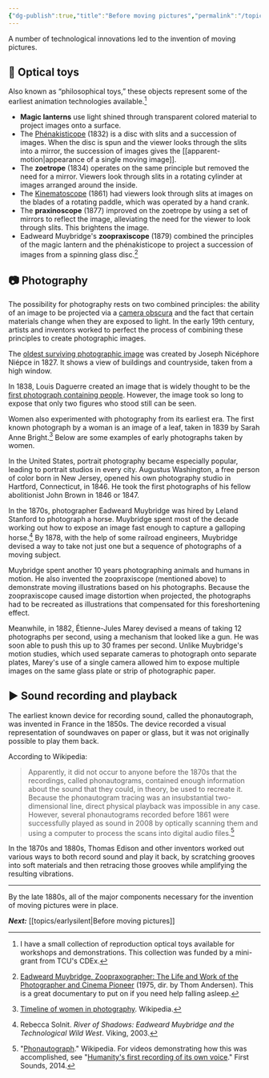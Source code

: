 ```yaml
---
{"dg-publish":true,"title":"Before moving pictures","permalink":"/topics/prehistory/","dgPassFrontmatter":true,"noteIcon":"","created":"2024-12-02T10:39:27.556-06:00","updated":"2024-12-02T20:37:53.372-06:00"}
---
```



A number of technological innovations led to the invention of moving pictures.

## 🔮 Optical toys

Also known as “philosophical toys,” these objects represent some of the earliest animation technologies available.[^1]

[^1]: I have a small collection of reproduction optical toys available for workshops and demonstrations. This collection was funded by a mini-grant from TCU's CDEx.

- **Magic lanterns** use light shined through transparent colored material to project images onto a surface.
- The [Phénakisticope](https://en.wikipedia.org/wiki/Phenakistiscope) (1832) is a disc with slits and a succession of images. When the disc is spun and the viewer looks through the slits into a mirror, the succession of images gives the [[apparent-motion\|appearance of a single moving image]].
- The **zoetrope** (1834) operates on the same principle but removed the need for a mirror. Viewers look through slits in a rotating cylinder at images arranged around the inside.
- The [Kinematoscope](https://www.filmsite.org/pre20sintro.html) (1861) had viewers look through slits at images on the blades of a rotating paddle, which was operated by a hand crank.
- The **praxinoscope** (1877) improved on the zoetrope by using a set of mirrors to reflect the image, alleviating the need for the viewer to look through slits. This brightens the image.
- Eadweard Muybridge's **zoopraxiscope** (1879) combined the principles of the magic lantern and the phénakisticope to project a succession of images from a spinning glass disc.[^2]

[^2]:[Eadweard Muybridge, Zoopraxographer: The Life and Work of the Photographer and Cinema Pioneer](https://www.kanopy.com/en/tcu/video/5611660) (1975, dir. by Thom Andersen). This is a great documentary to put on if you need help falling asleep.

## 📷 Photography

The possibility for photography rests on two combined principles: the ability of an image to be projected via a [camera obscura](https://en.wikipedia.org/wiki/Camera_obscura) and the fact that certain materials change when they are exposed to light. In the early 19th century, artists and inventors worked to perfect the process of combining these principles to create photographic images.

The [oldest surviving photographic image](https://www.hrc.utexas.edu/niepce-heliograph/) was created by Joseph Nicéphore Niépce in 1827. It shows a view of buildings and countryside, taken from a high window.

In 1838, Louis Daguerre created an image that is widely thought to be the [first photograph containing people](https://en.wikipedia.org/wiki/Boulevard_du_Temple_(photograph)). However, the image took so long to expose that only two figures who stood still can be seen.

Women also experimented with photography from its earliest era. The first known photograph by a woman is an image of a leaf, taken in 1839 by Sarah Anne Bright.[^3] Below are some examples of early photographs taken by women.

  [^3]: [Timeline of women in photography](https://en.wikipedia.org/wiki/Timeline_of_women_in_photography). Wikipedia.

In the United States, portrait photography became especially popular, leading to portrait studios in every city. Augustus Washington, a free person of color born in New Jersey, opened his own photography studio in Hartford, Connecticut, in 1846. He took the first photographs of his fellow abolitionist John Brown in 1846 or 1847.

In the 1870s, photographer Eadweard Muybridge was hired by Leland Stanford to photograph a horse. Muybridge spent most of the decade working out how to expose an image fast enough to capture a galloping horse.[^4] By 1878, with the help of some railroad engineers, Muybridge devised a way to take not just one but a sequence of photographs of a moving subject.

[^4]: Rebecca Solnit. *River of Shadows: Eadweard Muybridge and the Technological Wild West*. Viking, 2003.

Muybridge spent another 10 years photographing animals and humans in motion. He also invented the zoopraxiscope (mentioned above) to demonstrate moving illustrations based on his photographs. Because the zoopraxiscope caused image distortion when projected, the photographs had to be recreated as illustrations that compensated for this foreshortening effect.

Meanwhile, in 1882, Étienne-Jules Marey devised a means of taking 12 photographs per second, using a mechanism that looked like a gun. He was soon able to push this up to 30 frames per second. Unlike Muybridge's motion studies, which used separate cameras to photograph onto separate plates, Marey's use of a single camera allowed him to expose multiple images on the same glass plate or strip of photographic paper.

## ▶️ Sound recording and playback

The earliest known device for recording sound, called the phonautograph, was invented in France in the 1850s. The device recorded a visual representation of soundwaves on paper or glass, but it was not originally possible to play them back.

According to Wikipedia:

> Apparently, it did not occur to anyone before the 1870s that the recordings, called phonautograms, contained enough information about the sound that they could, in theory, be used to recreate it. Because the phonautogram tracing was an insubstantial two-dimensional line, direct physical playback was impossible in any case. However, several phonautograms recorded before 1861 were successfully played as sound in 2008 by optically scanning them and using a computer to process the scans into digital audio files.[^5]

  [^5]: "[Phonautograph](https://en.wikipedia.org/wiki/Phonautograph)." Wikipedia. For videos demonstrating how this was accomplished, see "[Humanity's first recording of its own voice](https://www.youtube.com/playlist?list=PLy5nynGqE9jNdrKswEjr81obPhGAHgMFm)." First Sounds, 2014.

In the 1870s and 1880s, Thomas Edison and other inventors worked out various ways to both record sound and play it back, by scratching grooves into soft materials and then retracing those grooves while amplifying the resulting vibrations.

----

By the late 1880s, all of the major components necessary for the invention of moving pictures were in place.

***Next:*** [[topics/earlysilent\|Before moving pictures]] 